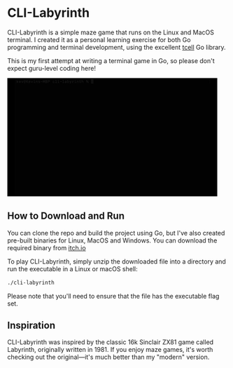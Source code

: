 # CLI-Labyrinth

CLI-Labyrinth is a simple maze game that runs on the Linux and MacOS terminal. I created it as a personal learning exercise for both Go programming and terminal development, using the excellent [tcell](https://github.com/gdamore/tcell) Go library.

This is my first attempt at writing a terminal game in Go, so please don't expect guru-level coding here!

![CLI-Labyrinth Preview](cli-labyrinth-0.1.gif)

## How to Download and Run

You can clone the repo and build the project using Go, but I've also created pre-built binaries for Linux, MacOS and Windows. You can download the required binary from [itch.io](https://yorkshirekev.itch.io/cli-labyrinth)

To play CLI-Labyrinth, simply unzip the downloaded file into a directory and run the executable in a Linux or macOS shell:

```bash
./cli-labyrinth
```

Please note that you'll need to ensure that the file has the executable flag set.

## Inspiration

CLI-Labyrinth was inspired by the classic 16k Sinclair ZX81 game called Labyrinth, originally written in 1981. If you enjoy maze games, it's worth checking out the original—it's much better than my "modern" version.

